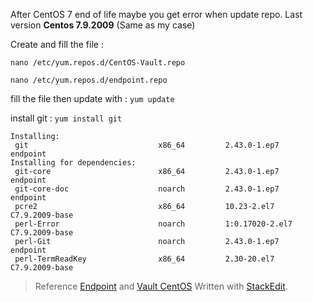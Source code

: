 
After CentOS 7 end of life maybe you get error when update repo.
Last version **Centos 7.9.2009** (Same as my case)

Create and fill the file : 

`nano /etc/yum.repos.d/CentOS-Vault.repo`

`nano /etc/yum.repos.d/endpoint.repo`

fill the file then update with :
`yum update`

install git :
`yum install git`

```
Installing:
 git                             x86_64         2.43.0-1.ep7          endpoint
Installing for dependencies:
 git-core                        x86_64         2.43.0-1.ep7          endpoint
 git-core-doc                    noarch         2.43.0-1.ep7          endpoint
 pcre2                           x86_64         10.23-2.el7           C7.9.2009-base
 perl-Error                      noarch         1:0.17020-2.el7       C7.9.2009-base
 perl-Git                        noarch         2.43.0-1.ep7          endpoint
 perl-TermReadKey                x86_64         2.30-20.el7           C7.9.2009-base
```

>Reference [Endpoint](https://www.endpointdev.com/blog/2021/12/installing-git-2-on-centos-7/) and [Vault CentOS](https://vault.centos.org/7.9.2009/)
> Written with [StackEdit](https://stackedit.io/).
